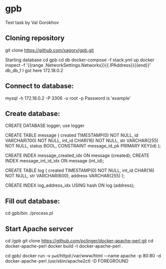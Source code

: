 # gpb
Test task by Val Gorokhov

## Cloning repository
git clone https://github.com/xagorv/gpb.git

Starting database
cd gpb
cd db
docker-compose -f stack.yml up
docker inspect -f '{{range .NetworkSettings.Networks}}{{.IPAddress}}{{end}}' db_db_1
I got here 172.18.0.2

## Connect to database:
mysql -h 172.18.0.2 -P 3306 -u root -p
Password is 'example'

## Create database:

CREATE DATABASE logger;
use logger

CREATE TABLE message (
created TIMESTAMP(0) NOT NULL,
id VARCHAR(100) NOT NULL,
int_id CHAR(16) NOT NULL,
str VARCHAR(255) NOT NULL,
status BOOL,
CONSTRAINT message_id_pk PRIMARY KEY(id)
);

CREATE INDEX message_created_idx ON message (created);
CREATE INDEX message_int_id_idx ON message (int_id);

CREATE TABLE log (
created TIMESTAMP(0) NOT NULL,
int_id CHAR(16) NOT NULL,
str VARCHAR(600),
address VARCHAR(255)
);

CREATE INDEX log_address_idx USING hash ON log (address);

## Fill out database:
cd gpb/bin
./process.pl

## Start Apache servcer
cd /gpb
git clone https://github.com/pclinger/docker-apache-perl.git
cd docker-apache-perl
docker build -t docker-apache-perl .

cd gpb/
docker run -v `pwd`/httpd:/var/www/html --name apache -p 80:80 -d docker-apache-perl /usr/sbin/apache2ctl -D FOREGROUND



